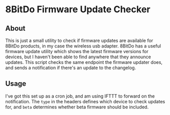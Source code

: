 # 8BitDo Firmware Update Checker

## About
This is just a small utility to check if firmware updates are available for 8BitDo products, in my case the wireless usb adapter. 8BitDo has a useful firmware update utility which shows the latest firmware versions for devices, but I haven't been able to find anywhere that they announce updates. This script checks the same endpoint the firmware updater does, and sends a notification if there's an update to the changelog.

## Usage
I've got this set up as a cron job, and am using IFTTT to forward on the notification. The `type` in the headers defines which device to check updates for, and `beta` determines whether beta firmware should be included.